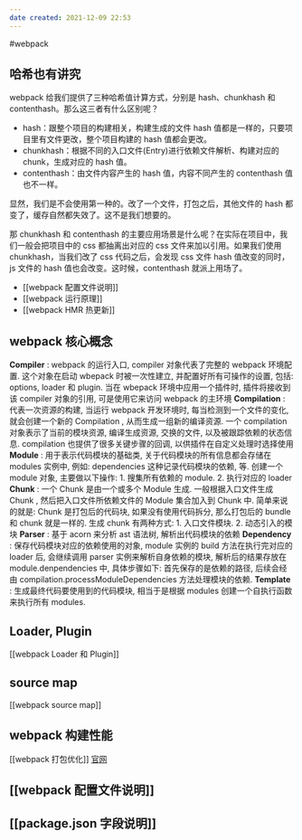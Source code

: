 ```yaml
---
date created: 2021-12-09 22:53
---
```


#webpack

## 哈希也有讲究

webpack 给我们提供了三种哈希值计算方式，分别是 hash、chunkhash 和 contenthash。那么这三者有什么区别呢？

- hash：跟整个项目的构建相关，构建生成的文件 hash 值都是一样的，只要项目里有文件更改，整个项目构建的 hash 值都会更改。
- chunkhash：根据不同的入口文件(Entry)进行依赖文件解析、构建对应的 chunk，生成对应的 hash 值。
- contenthash：由文件内容产生的 hash 值，内容不同产生的 contenthash 值也不一样。

显然，我们是不会使用第一种的。改了一个文件，打包之后，其他文件的 hash 都变了，缓存自然都失效了。这不是我们想要的。

那 chunkhash 和 contenthash 的主要应用场景是什么呢？在实际在项目中，我们一般会把项目中的 css 都抽离出对应的 css 文件来加以引用。如果我们使用 chunkhash，当我们改了 css 代码之后，会发现 css 文件 hash 值改变的同时，js 文件的 hash 值也会改变。这时候，contenthash 就派上用场了。
- [[webpack 配置文件说明]]
- [[webpack 运行原理]]
- [[webpack HMR 热更新]]

## webpack 核心概念

**Compiler** : webpack 的运行入口, compiler 对象代表了完整的 webpack 环境配置. 这个对象在启动 wbepack 时被一次性建立, 并配置好所有可操作的设置, 包括: options, loader 和 plugin. 当在 wbepack 环境中应用一个插件时, 插件将接收到该 compiler 对象的引用, 可是使用它来访问 webpack 的主环境
**Compilation** : 代表一次资源的构建, 当运行 webpack 开发环境时, 每当检测到一个文件的变化, 就会创建一个新的 Compilation , 从而生成一组新的编译资源. 一个 compilation 对象表示了当前的模块资源, 编译生成资源, 交换的文件, 以及被跟踪依赖的状态信息. compilation 也提供了很多关键步骤的回调, 以供插件在自定义处理时选择使用
**Module** : 用于表示代码模块的基础类, 关于代码模块的所有信息都会存储在 modules 实例中, 例如: dependencies 这种记录代码模块的依赖, 等. 创建一个 module 对象, 主要做以下操作: 1. 搜集所有依赖的 module. 2. 执行对应的 loader
**Chunk** : 一个 Chunk 是由一个或多个 Module 生成. 一般根据入口文件生成 Chunk , 然后把入口文件所依赖文件的 Module 集合加入到 Chunk 中. 简单来说的就是: Chunk 是打包后的代码块, 如果没有使用代码拆分, 那么打包后的 bundle 和 chunk 就是一样的. 生成 chunk 有两种方式: 1. 入口文件模块. 2. 动态引入的模块
**Parser** : 基于 acorn 来分析 ast 语法树, 解析出代码模块的依赖
**Dependency** : 保存代码模块对应的依赖使用的对象, module 实例的 build 方法在执行完对应的 loader 后, 会继续调用 parser 实例来解析自身依赖的模块, 解析后的结果存放在 module.denpendencies 中, 具体步骤如下: 首先保存的是依赖的路径, 后续会经由 compilation.processModuleDependencies 方法处理模块的依赖.
**Template** : 生成最终代码要使用到的代码模块, 相当于是根据 modules 创建一个自执行函数来执行所有 modules.

## Loader, Plugin

[[webpack Loader 和 Plugin]]

## source map

[[webpack source map]]

## webpack 构建性能

[[webpack 打包优化]]
[官网](https://www.webpackjs.com/guides/build-performance/)

## [[webpack 配置文件说明]]

## [[package.json 字段说明]]